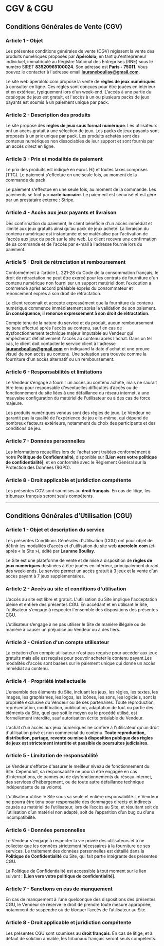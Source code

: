 # CGV & CGU

## Conditions Générales de Vente (CGV)

### Article 1 - Objet

Les présentes conditions générales de vente (CGV) régissent la vente des produits numériques proposés par **Apérololo**, en tant qu'entrepreneur individuel, immatriculé au Registre National des Entreprises (RNE) sous le numéro SIRET **83520965100024**. Son adresse est **Paris - 75011**. Vous pouvez le contacter à l'adresse email **lauraneboullay@gmail.com**.

Le site web aperololo.com propose la vente de **règles de jeux numériques** à consulter en ligne. Ces règles sont conçues pour être jouées en intérieur et en extérieur, typiquement lors d'un week-end. L'accès à une partie du catalogue de jeux est gratuit, et l'accès à un ou plusieurs packs de jeux payants est soumis à un paiement unique par pack.

### Article 2 - Description des produits

Le site propose des **règles de jeux sous format numérique**. Les utilisateurs ont un accès gratuit à une sélection de jeux. Les packs de jeux payants sont proposés à un prix unique par pack. Les produits achetés sont des contenus numériques non dissociables de leur support et sont fournis par un accès direct en ligne.

### Article 3 - Prix et modalités de paiement

Le prix des produits est indiqué en euros (€) et toutes taxes comprises (TTC). Le paiement s'effectue en une seule fois, au moment de la commande du pack.

Le paiement s'effectue en une seule fois, au moment de la commande. Les paiements se font par **carte bancaire**. Le paiement est sécurisé et est géré par un prestataire externe : Stripe.

### Article 4 - Accès aux jeux payants et livraison

Dès confirmation du paiement, le client bénéficie d'un accès immédiat et illimité aux jeux gratuits ainsi qu'au pack de jeux acheté. La livraison du contenu numérique est instantanée et se matérialise par l'activation de l'accès aux jeux du pack sur le site web. Le client recevra une confirmation de sa commande et de l'accès par e-mail à l'adresse fournie lors du paiement.

### Article 5 - Droit de rétractation et remboursement

Conformément à l’article L. 221-28 du Code de la consommation français, le droit de rétractation ne peut être exercé pour les contrats de fourniture d'un contenu numérique non fourni sur un support matériel dont l'exécution a commencé après accord préalable exprès du consommateur et renoncement exprès à son droit de rétractation.

Le client reconnaît et accepte expressément que la fourniture du contenu numérique commence immédiatement après la validation de son paiement. **En conséquence, il renonce expressément à son droit de rétractation**.

Compte tenu de la nature du service et du produit, aucun remboursement ne sera effectué après l'accès au contenu, sauf en cas de dysfonctionnement technique majeur imputable au Vendeur qui empêcherait définitivement l'accès au contenu après l'achat. Dans un tel cas, le client doit contacter le service client à l'adresse **lauraneboullay@gmail.com** en indiquand la date d'achat et une preuve visuel de non accès au contenu. Une soluation sera trouvée comme la fourniture d'un accès alternatif ou un remboursement.

### Article 6 - Responsabilités et limitations

Le Vendeur s’engage à fournir un accès au contenu acheté, mais ne saurait être tenu pour responsable d’éventuelles difficultés d’accès ou de fonctionnement du site liées à une défaillance du réseau internet, à une mauvaise configuration du matériel de l'utilisateur ou à des cas de force majeure.

Les produits numériques vendus sont des règles de jeux. Le Vendeur ne garantit pas la qualité de l’expérience de jeu elle-même, qui dépend de nombreux facteurs extérieurs, notamment du choix des participants et des conditions de jeu.

### Article 7 - Données personnelles

Les informations recueillies lors de l'achat sont traitées conformément à notre **Politique de Confidentialité**, disponible sur **[Lien vers votre politique de confidentialité]**, et en conformité avec le Règlement Général sur la Protection des Données (RGPD).

### Article 8 - Droit applicable et juridiction compétente

Les présentes CGV sont soumises au **droit français**. En cas de litige, les tribunaux français seront seuls compétents.

---
## Conditions Générales d’Utilisation (CGU)

### Article 1 - Objet et description du service

Les présentes Conditions Générales d'Utilisation (CGU) ont pour objet de définir les modalités d'accès et d'utilisation du site web **aperololo.com** (ci-après « le Site »), édité par **Laurane Boullay**.

Le Site est une plateforme de vente et de mise à disposition de **règles de jeux numériques** destinées à être jouées en intérieur, principalement durant des week-ends. Le service permet un accès gratuit à 3 jeux et la vente d’un accès payant à 7 jeux supplémentaires.

### Article 2 - Accès au site et conditions d'utilisation

L'accès au site est libre et gratuit. L'utilisation du Site implique l'acceptation pleine et entière des présentes CGU. En accédant et en utilisant le Site, l'utilisateur s'engage à respecter l'ensemble des dispositions des présentes CGU.

L’utilisateur s’engage à ne pas utiliser le Site de manière illégale ou de manière à causer un préjudice au Vendeur ou à des tiers.

### Article 3 - Création d'un compte utilisateur

La création d'un compte utilisateur n'est pas requise pour accéder aux jeux gratuits mais elle est requise pour pouvoir acheter le contenu payant.Les modalités d'accès sont basées sur le paiement unique qui donne un accès immédiat au contenu.

### Article 4 - Propriété intellectuelle

L'ensemble des éléments du Site, incluant les jeux, les règles, les textes, les images, les graphismes, les logos, les icônes, les sons, les logiciels, sont la propriété exclusive du Vendeur ou de ses partenaires. Toute reproduction, représentation, modification, publication, adaptation de tout ou partie des éléments du Site, quel que soit le moyen ou le procédé utilisé, est formellement interdite, sauf autorisation écrite préalable du Vendeur.

L'achat d'un accès aux jeux numériques ne confère à l'utilisateur qu'un droit d'utilisation privé et non commercial du contenu. **Toute reproduction, distribution, partage, revente ou mise à disposition publique des règles de jeux est strictement interdite et passible de poursuites judiciaires.**

### Article 5 - Limitation de responsabilité

Le Vendeur s'efforce d'assurer le meilleur niveau de fonctionnement du Site. Cependant, sa responsabilité ne pourra être engagée en cas d’interruptions, de pannes ou de dysfonctionnements du réseau internet, des services d’hébergement, ou de toute autre défaillance technique indépendante de sa volonté.

L'utilisateur utilise le Site sous sa seule et entière responsabilité. Le Vendeur ne pourra être tenu pour responsable des dommages directs et indirects causés au matériel de l’utilisateur, lors de l’accès au Site, et résultant soit de l’utilisation d’un matériel non adapté, soit de l’apparition d’un bug ou d’une incompatibilité.

### Article 6 - Données personnelles

Le Vendeur s'engage à respecter la vie privée des utilisateurs et à ne collecter que les données strictement nécessaires à la fourniture de ses services. Le traitement des données personnelles est détaillé dans la **Politique de Confidentialité** du Site, qui fait partie intégrante des présentes CGU.

La Politique de Confidentialité est accessible à tout moment sur le lien suivant : **[Lien vers votre politique de confidentialité]**.

### Article 7 - Sanctions en cas de manquement

En cas de manquement à l’une quelconque des dispositions des présentes CGU, le Vendeur se réserve le droit de prendre toute mesure appropriée, notamment de suspendre ou de bloquer l’accès de l’utilisateur au Site.

### Article 8 - Droit applicable et juridiction compétente

Les présentes CGU sont soumises au **droit français**. En cas de litige, et à défaut de solution amiable, les tribunaux français seront seuls compétents.